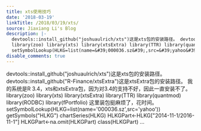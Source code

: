 ```yaml
---
title: xts使用技巧
date: '2018-03-19'
linkTitle: /2018/03/19/xts/
source: Jiaxiang Li's Blog
description: |-
  devtools::install_github("joshuaulrich/xts")这是xts包的安装路径。 devtools::install_github("R-Finance/xtsExtra")这是xtsExtra包的安装路径。 我的系统是R 3.4，xts和xtsExtra包，因为对3.4的支持不好，因此一直安装不了。
  library(zoo) library(xts) library(xtsExtra) library(TTR) library(quantmod) library(RODBC) library(fPortfolio) 这里装包挺麻烦了，花时间。
  setSymbolLookup(HLKG=list(name=&#39;000036.sz&#39;,src=&#39;yahoo&#39;)) getSymbols(&quot;HLKG&quot;) chartSeries(HLKG) HLKGPart&lt;-HLKG[&quot;2014-11-1/2016-11-1&quot;] HLKGPart&lt;-na.omit(HLKGPart) class(HLKGPart) ...
disable_comments: true
---
```

devtools::install_github("joshuaulrich/xts")这是xts包的安装路径。 devtools::install_github("R-Finance/xtsExtra")这是xtsExtra包的安装路径。 我的系统是R 3.4，xts和xtsExtra包，因为对3.4的支持不好，因此一直安装不了。
library(zoo) library(xts) library(xtsExtra) library(TTR) library(quantmod) library(RODBC) library(fPortfolio) 这里装包挺麻烦了，花时间。
setSymbolLookup(HLKG=list(name=&#39;000036.sz&#39;,src=&#39;yahoo&#39;)) getSymbols(&quot;HLKG&quot;) chartSeries(HLKG) HLKGPart&lt;-HLKG[&quot;2014-11-1/2016-11-1&quot;] HLKGPart&lt;-na.omit(HLKGPart) class(HLKGPart) ...
